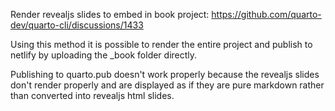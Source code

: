 Render revealjs slides to embed in book project:
https://github.com/quarto-dev/quarto-cli/discussions/1433

Using this method it is possible to render the entire project and publish to netlify by uploading the _book folder directly.

Publishing to quarto.pub doesn't work properly because the revealjs slides don't render properly and are displayed as if they are pure markdown rather than converted into revealjs html slides.